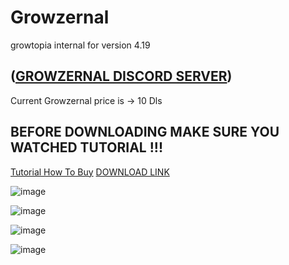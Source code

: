 # Growzernal
growtopia internal for version 4.19

## ([GROWZERNAL DISCORD SERVER](https://discord.gg/SfUQG7ryxF))

Current Growzernal price is -> 10 Dls

## BEFORE DOWNLOADING MAKE SURE YOU WATCHED TUTORIAL !!!
[Tutorial How To Buy](https://discord.com/channels/1237858709724467230/1251499847861927936/1251502410002595952)
[DOWNLOAD LINK](https://discord.com/channels/1237858709724467230/1251499847861927936/1251502410002595952)

![image](https://github.com/kizetf/Growzernal/assets/135320386/989a5f64-63b0-4bc6-8f5b-4ddd3dcf3788)

![image](https://github.com/kizetf/Growzernal/assets/135320386/a1716b10-4971-417e-9301-3fddf58136d2)

![image](https://github.com/kizetf/Growzernal/assets/135320386/4b8bb56f-ad9b-405a-a388-3d8b069d5d18)

![image](https://github.com/kizetf/Growzernal/assets/135320386/1696ec84-c94a-4e92-8767-39cc1d317710)



